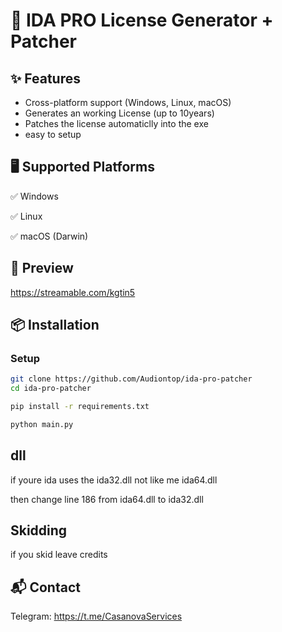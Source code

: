 # 🚀 IDA PRO License Generator + Patcher

## ✨ Features
- Cross-platform support (Windows, Linux, macOS)
- Generates an working License (up to 10years)
- Patches the license automaticlly into the exe
- easy to setup

## 🖥️ Supported Platforms

✅ Windows

✅ Linux

✅ macOS (Darwin)

## 📸 Preview

https://streamable.com/kgtin5

## 📦 Installation

### Setup
```bash
git clone https://github.com/Audiontop/ida-pro-patcher
cd ida-pro-patcher

pip install -r requirements.txt

python main.py
```

## dll 

if youre ida uses the ida32.dll not like me ida64.dll 

then change line 186 from ida64.dll to ida32.dll 

## Skidding

if you skid leave credits 

## 📬 Contact

Telegram: https://t.me/CasanovaServices
